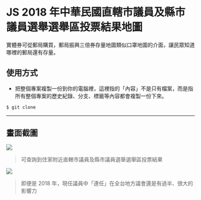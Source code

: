 # JS 2018 年中華民國直轄市議員及縣市議員選舉選舉區投票結果地圖

實體券可從郵局購買，郵局振興三倍券存量地圖類似口罩地圖的介面，讓民眾知道哪裡的郵局還有存量。

## 使用方式
- 把整個專案複製一份到你的電腦裡，這裡指的「內容」不是只有檔案，而是指所有整個專案的歷史紀錄、分支、標籤等內容都會複製一份下來。
```sh
$ git clone
```

----

## 畫面截圖
![](https://i.imgur.com/MxBwqfk.png)
> 可查詢到住家附近直轄市議員及縣市議員選舉選舉區投票結果

![](https://i.imgur.com/nh8j2lu.png)
> 即便是 2018 年，現任議員中「連任」在全台地方議會還是有過半、很大的影響力
